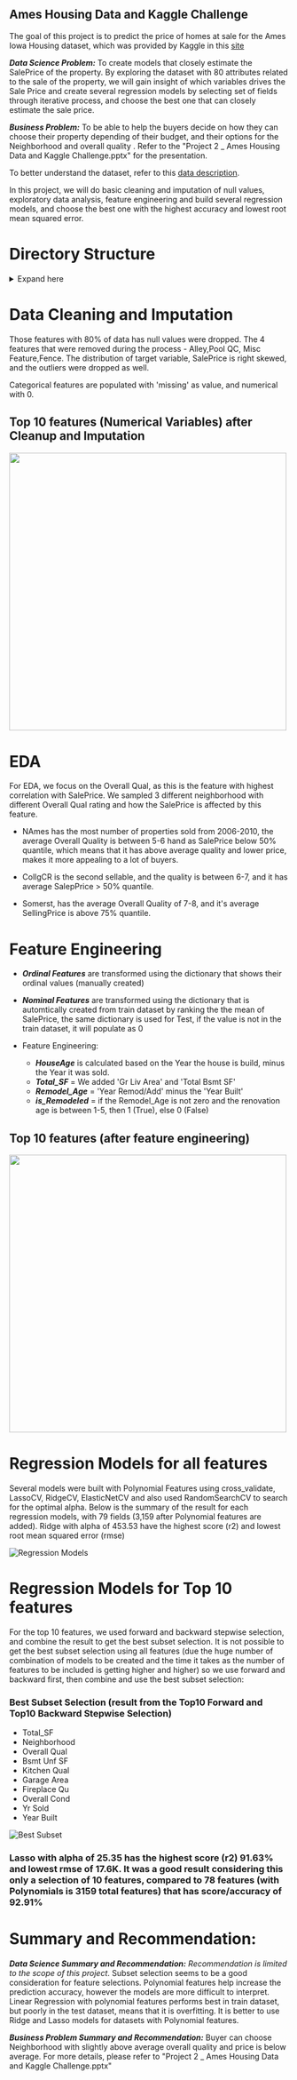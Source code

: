 ##  Ames Housing Data and Kaggle Challenge

The goal of this project is to predict the price of homes at sale for the Ames Iowa Housing dataset, which was provided by Kaggle in this [site](https://www.kaggle.com/c/dsi-us-11-project-2-regression-challenge/overview)

***Data Science Problem:*** To create models that closely estimate the SalePrice of the property. By exploring the dataset with 80 attributes related to the sale of the property, we will gain insight of which variables drives the Sale Price and create several regression models by selecting set of fields through iterative process, and choose the best one that can closely estimate the sale price.

***Business Problem:*** To be able to help the buyers decide on how they can choose their property depending of their budget, and their options for the  Neighborhood and overall quality . Refer to the "Project 2 _ Ames Housing Data and Kaggle Challenge.pptx" for the presentation.

To better understand the dataset, refer to this [data description](http://jse.amstat.org/v19n3/decock/DataDocumentation.txt).

In this project, we will do basic cleaning and imputation of null values, exploratory data analysis, feature engineering and build several regression models, and choose the best one with the highest accuracy and lowest root mean squared error.


# Directory Structure
<details>
  <summary>Expand here</summary>'


```
AMES_RegressionModels
|__ code
|   |__ 01_EDA_and_Cleaning-final.ipynb   
|   |__ 02_Preprocessing_and_Feature_Engineering-final.ipynb   
|   |__ 03_Model_Benchmarks_Tuning-KaggleModel.ipynb
|   |__ 04A_04A_Ames_Subset Selection in Python.ipynb
|   |__ 04B_Model_Benchmarks_Tuning-TopTenFeature.ipynb
|   |__ 05_Kaggle_Submissions.ipynb
|__ datasets
|   |__ train.csv      (provided by kaggle)
|   |__ test.csv       (provided by kaggle)
|   |__ train_preproc_final.csv   (output from 01_EDA_and_Cleaning-final.ipynb)
|   |__ test_preproc_final.csv    (output from 01_EDA_and_Cleaning-final.ipynb)
|   |__ train_wfeatures.csv       (output from 02_Preprocessing_and_Feature_Engineering-final.ipynb)
|   |__ test_wfeatures.csv        (output from 02_Preprocessing_and_Feature_Engineering-final.ipynb)
|   |__ nominaldict.json          (output from 02_Preprocessing_and_Feature_Engineering-final.ipynb, it is used to saved the rank of the features, based on the mean SalePrice)
|   |__ submit_lreg.csv           (output from 3_Model_Benchmarks_TUning-KaggleModel.ipynb, for submission to Kaggle)
|   |__ submit_ridgeregreg.csv    (output from 3_Model_Benchmarks_TUning-KaggleModel.ipynb, for submission to Kaggle)
|   |__ submit_lassoreg.csv       (output from 3_Model_Benchmarks_TUning-KaggleModel.ipynb, for submission to Kaggle)
|   |__ submit_enetreg.csv        (output from 3_Model_Benchmarks_TUning-KaggleModel.ipynb, for submission to Kaggle)
|__ image
|   |__ top10_eda.png
|   |__ top10_featureEng.png
|   |__ kaggle_submission.png
|   |__ regression_model_summary.png
|__ README.md
|__ Project 2 _ Ames Housing Data and Kaggle Challenge.pptx
```

</details>

# Data Cleaning and Imputation

  Those features with 80% of data has null values were dropped. The 4 features that were removed during the process - Alley,Pool QC, Misc Feature,Fence.
  The distribution of target variable, SalePrice is right skewed, and the outliers were dropped as well.

  Categorical features are populated with 'missing' as value, and numerical with 0.  

## Top 10 features (Numerical Variables) after Cleanup and Imputation

<img  src="image/top10_eda.png" width=500 height=500/>

# EDA
For EDA, we focus on the Overall Qual, as this is the feature with highest correlation with SalePrice.
We sampled 3 different neighborhood with different Overall Qual rating and how the SalePrice is affected by this feature.

- NAmes has the most number of properties sold from 2006-2010, the average Overall Quality is between 5-6 hand as SalePrice  below 50% quantile, which means that it has above average quality and lower price, makes it more appealing to a lot of buyers.

- CollgCR is the second sellable, and the quality is between 6-7, and it  has average SalepPrice > 50% quantile.

- Somerst, has the average Overall Quality of 7-8, and it's average SellingPrice is above 75% quantile.


# Feature Engineering
  - ***Ordinal Features*** are transformed using the dictionary that shows their ordinal values (manually created)
   - ***Nominal Features*** are transformed using the dictionary that is automtically created from train dataset by  ranking the the mean of SalePrice, the same dictionary is used for Test, if the value is not in the train dataset, it will populate as 0

   - Feature Engineering:
     - ***HouseAge*** is calculated based on the Year the house is build, minus the Year it was sold.
     - ***Total_SF*** =  We added 'Gr Liv Area' and 'Total Bsmt SF'
     - ***Remodel_Age*** = 'Year Remod/Add' minus the 'Year Built'
     - ***is_Remodeled*** = if the Remodel_Age is not zero and the renovation age is between 1-5, then 1 (True), else 0 (False)

## Top 10 features (after feature engineering)

<img  src="image/top10_featureEng.png" width=500 height=500/>

# Regression Models for all features

Several models were built with Polynomial Features using cross_validate, LassoCV, RidgeCV, ElasticNetCV and also used RandomSearchCV to search for the optimal alpha. Below is the summary of the result for each regression models, with 79 fields (3,159 after Polynomial features are added). Ridge with alpha of 453.53 have the highest score (r2) and lowest root mean squared error (rmse)

![Regression Models](image/regression_model_summary.png?raw=true "Regression Models")

# Regression Models for Top 10 features
For the top 10 features, we used forward and backward stepwise selection, and combine the result to get the best subset selection. It is not possible to get the best subset selection using all features (due the huge number of combination of models to be created and the time it takes as the number of features to be included is getting higher and higher) so we use forward and backward first, then combine and use the best subset selection:

### Best Subset Selection (result from the Top10 Forward and Top10 Backward Stepwise Selection)
- Total_SF          
- Neighborhood     
- Overall Qual     
- Bsmt Unf SF       
- Kitchen Qual    
- Garage Area        
- Fireplace Qu     
- Overall Cond    
- Yr Sold          
- Year Built        

![Best Subset](image/best_subset.png?raw=true "Best Subset")

### Lasso with alpha of 25.35 has the highest score (r2) **91.63%** and lowest rmse of 17.6K. It was a good result considering this only a selection of 10 features,  compared to 78 features (with Polynomials is 3159 total features) that has score/accuracy of **92.91%**

# Summary and Recommendation:

***Data Science Summary and Recommendation:*** *Recommendation is limited to the scope of this project*. Subset selection seems to be a good consideration for feature selections. Polynomial features help increase the prediction accuracy, however the models are more difficult to interpret. Linear Regression with polynomial features performs best in train dataset, but poorly in the test dataset, means that it is overfitting. It is better to use Ridge and Lasso models for datasets with Polynomial features.

***Business Problem Summary and Recommendation:***  Buyer can choose Neighborhood with slightly above average overall quality and price is below average.
For more details, please refer to "Project 2 _ Ames Housing Data and Kaggle Challenge.pptx"
